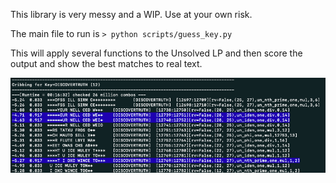 This library is very messy and a WIP. Use at your own risk.

The main file to run is 
`> python scripts/guess_key.py`

This will apply several functions to the Unsolved LP and then score the output and show the best matches to real text.

![img](data/guess_key_output.png)

